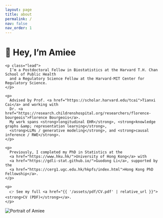 ```yaml
---
layout: page
title: about
permalink: /
nav: false
nav_order: 1
---
```


<div class="hero">
  <div class="hero-text">
    <h1 class="hero-title">👋 Hey, I’m Amiee</h1>

    <p class="lead">
      I’m a Postdoctoral Fellow in Biostatistics at the Harvard T.H. Chan School of Public Health
      and a Regulatory Science Fellow at the Harvard-MIT Center for Regulatory Science.
    </p>

    <p>
      Advised by Prof. <a href="https://scholar.harvard.edu/tcai">Tianxi Cai</a> and working with
      Dr. <a href="https://research.childrenshospital.org/researchers/florence-bourgeois">Florence Bourgeois</a>.
      My work spans <strong>longitudinal EHR</strong>, <strong>knowledge graphs &amp; representation learning</strong>,
      <strong>LLMs / generative modeling</strong>, and <strong>causal inference / RWE</strong>.
    </p>

    <p>
      Previously, I completed my PhD in Statistics at the
      <a href="https://www.hku.hk/">University of Hong Kong</a> with
      <a href="https://gdli-stat.github.io/">Guodong Li</a>, supported by the
      <a href="https://cerg1.ugc.edu.hk/hkpfs/index.html">Hong Kong PhD Fellowship</a>.
    </p>

    <p>
      👉 See my full <a href="{{ '/assets/pdf/CV.pdf' | relative_url }}"><strong>CV (PDF)</strong></a>.
    </p>
  </div>

  <div class="hero-photo">
    <img
      class="hero-portrait"
      src="{{ '/assets/img/profile_pic.jpg' | relative_url }}"
      alt="Portrait of Amiee"
    >
  </div>
</div>
